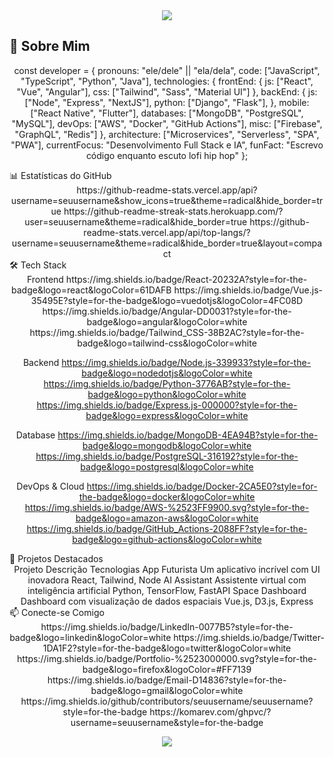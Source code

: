 <div align="center">
  <img src="https://capsule-render.vercel.app/api?type=waving&color=gradient&height=200&section=header&text=Olá,%20Mundo!&fontSize=60&fontAlignY=35&animation=fadeIn&desc=Bem-vindo(a)%20ao%20meu%20perfil&descSize=20&descAlignY=51" />
</div>

## 🚀 Sobre Mim

<div align="center">
  
   const developer = {
    pronouns: "ele/dele" || "ela/dela",
    code: ["JavaScript", "TypeScript", "Python", "Java"],
    technologies: {
      frontEnd: {
        js: ["React", "Vue", "Angular"],
        css: ["Tailwind", "Sass", "Material UI"]
      },
      backEnd: {
        js: ["Node", "Express", "NextJS"],
        python: ["Django", "Flask"],
      },
      mobile: ["React Native", "Flutter"],
      databases: ["MongoDB", "PostgreSQL", "MySQL"],
      devOps: ["AWS", "Docker", "GitHub Actions"],
      misc: ["Firebase", "GraphQL", "Redis"]
    },
    architecture: ["Microservices", "Serverless", "SPA", "PWA"],
    currentFocus: "Desenvolvimento Full Stack e IA",
    funFact: "Escrevo código enquanto escuto lofi hip hop"
  };
</div>
📊 Estatísticas do GitHub
<div align="center">
https://github-readme-stats.vercel.app/api?username=seuusername&show_icons=true&theme=radical&hide_border=true
https://github-readme-streak-stats.herokuapp.com/?user=seuusername&theme=radical&hide_border=true
https://github-readme-stats.vercel.app/api/top-langs/?username=seuusername&theme=radical&hide_border=true&layout=compact

</div>
🛠️ Tech Stack
<div align="center">
Frontend
https://img.shields.io/badge/React-20232A?style=for-the-badge&logo=react&logoColor=61DAFB
https://img.shields.io/badge/Vue.js-35495E?style=for-the-badge&logo=vuedotjs&logoColor=4FC08D
https://img.shields.io/badge/Angular-DD0031?style=for-the-badge&logo=angular&logoColor=white
https://img.shields.io/badge/Tailwind_CSS-38B2AC?style=for-the-badge&logo=tailwind-css&logoColor=white

Backend
https://img.shields.io/badge/Node.js-339933?style=for-the-badge&logo=nodedotjs&logoColor=white
https://img.shields.io/badge/Python-3776AB?style=for-the-badge&logo=python&logoColor=white
https://img.shields.io/badge/Express.js-000000?style=for-the-badge&logo=express&logoColor=white

Database
https://img.shields.io/badge/MongoDB-4EA94B?style=for-the-badge&logo=mongodb&logoColor=white
https://img.shields.io/badge/PostgreSQL-316192?style=for-the-badge&logo=postgresql&logoColor=white

DevOps & Cloud
https://img.shields.io/badge/Docker-2CA5E0?style=for-the-badge&logo=docker&logoColor=white
https://img.shields.io/badge/AWS-%2523FF9900.svg?style=for-the-badge&logo=amazon-aws&logoColor=white
https://img.shields.io/badge/GitHub_Actions-2088FF?style=for-the-badge&logo=github-actions&logoColor=white

</div>
🌟 Projetos Destacados
<div align="center">
Projeto	Descrição	Tecnologias
App Futurista	Um aplicativo incrível com UI inovadora	React, Tailwind, Node
AI Assistant	Assistente virtual com inteligência artificial	Python, TensorFlow, FastAPI
Space Dashboard	Dashboard com visualização de dados espaciais	Vue.js, D3.js, Express
</div>
📫 Conecte-se Comigo
<div align="center">
https://img.shields.io/badge/LinkedIn-0077B5?style=for-the-badge&logo=linkedin&logoColor=white
https://img.shields.io/badge/Twitter-1DA1F2?style=for-the-badge&logo=twitter&logoColor=white
https://img.shields.io/badge/Portfolio-%2523000000.svg?style=for-the-badge&logo=firefox&logoColor=#FF7139
https://img.shields.io/badge/Email-D14836?style=for-the-badge&logo=gmail&logoColor=white

</div><div align="center">
https://img.shields.io/github/contributors/seuusername/seuusername?style=for-the-badge
https://komarev.com/ghpvc/?username=seuusername&style=for-the-badge

<img src="https://capsule-render.vercel.app/api?type=waving&color=gradient&height=100&section=footer&animation=fadeIn" /></div>  
